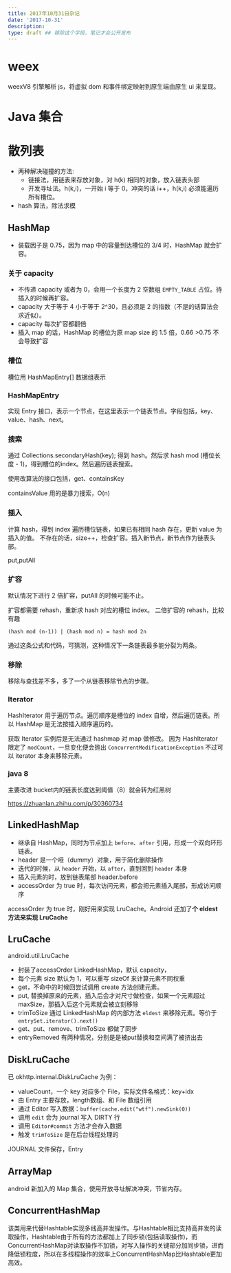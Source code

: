 ```yaml
---
title: 2017年10月31日杂记
date: '2017-10-31'
description:
type: draft ## 移除这个字段，笔记才会公开发布
---
```

# weex

weexV8 引擎解析 js，将虚拟 dom 和事件绑定映射到原生端由原生 ui 来呈现。

# Java 集合

# 散列表

- 两种解决碰撞的方法:
  - 链接法，用链表来存放对象，对 h(k) 相同的对象，放入链表头部
  - 开发寻址法。h(k,i)，一开始 i 等于 0，冲突的话 i++，h(k,i) 必须能遍历所有槽位。
- hash 算法，除法求模

## HashMap

- 装载因子是 0.75，因为 map 中的容量到达槽位的 3/4 时，HashMap 就会扩容。

### 关于 capacity

- 不传递 capacity 或者为 0，会用一个长度为 2 空数组 `EMPTY_TABLE` 占位。待插入的时候再扩容。
- capacity 大于等于 4 小于等于 2^30，且必须是 2 的指数（不是的话算法会求近似）。
- capacity 每次扩容都翻倍
- 插入 map 的话，HashMap 的槽位为原 map size 的 1.5 倍，0.66 >0.75 不会导致扩容

### 槽位

槽位用 HashMapEntry[] 数据组表示 

### HashMapEntry

实现 Entry 接口，表示一个节点，在这里表示一个链表节点。字段包括，key、value、hash、next。

### 搜索

通过  Collections.secondaryHash(key); 得到 hash。然后求 hash mod (槽位长度 - 1)，得到槽位的index。然后遍历链表搜索。

使用改算法的接口包括，get、containsKey

containsValue 用的是暴力搜索，O(n)

### 插入
计算 hash，得到 index
遍历槽位链表，如果已有相同 hash 存在，更新 value 为插入的值。
不存在的话，size++，检查扩容。插入新节点，新节点作为链表头部。

put,putAll

### 扩容

默认情况下进行 2 倍扩容，putAll 的时候可能不止。

扩容都需要 rehash，重新求 hash 对应的槽位 index。
二倍扩容的 rehash，比较有趣

```
(hash mod (n-1)) | (hash mod n) = hash mod 2n
```
通过这条公式和代码，可猜测，这种情况下一条链表最多能分裂为两条。

### 移除

移除与查找差不多，多了一个从链表移除节点的步骤。

### Iterator

HashIterator 用于遍历节点。遍历顺序是槽位的 index 自增，然后遍历链表。所以 HashMap 是无法按插入顺序遍历的。

获取 Iterator 实例后是无法通过 hashmap 对 map 做修改。
因为 HashIterator 限定了 `modCount`，一旦变化便会抛出 `ConcurrentModificationException`
不过可以 iterator 本身来移除元素。

### java 8

主要改进 bucket内的链表长度达到阈值（8）就会转为红黑树

https://zhuanlan.zhihu.com/p/30360734

## LinkedHashMap

 - 继承自 HashMap，同时为节点加上 `before`、`after` 引用，形成一个双向环形链表。
 - header 是一个哑（dummy）对象，用于简化删除操作
 - 迭代的时候，从 `header` 开始，以 `after`，直到回到 `header` 本身
 - 插入元素的时，放到链表尾部 header.before
 - accessOrder 为 true 时，每次访问元素，都会把元素插入尾部，形成访问顺序
 
accessOrder 为 true 时，刚好用来实现 LruCache。Android 还加了**个 eldest 方法来实现 LruCache**

## LruCache

android.util.LruCache

- 封装了accessOrder LinkedHashMap，默认 capacity，
- 每个元素 size 默认为 1，可以重写 sizeOf 来计算元素不同权重
- get，不命中的时候回尝试调用 create 方法创建元素。
- put, 替换掉原来的元素，插入后会才对尺寸做检查，如果一个元素超过 maxSize，那插入后这个元素就会被立刻移除
- trimToSize 通过 LinkedHashMap 的内部方法 `eldest` 来移除元素。等价于`entrySet.iterator().next()`
- get、put、remove、trimToSize 都做了同步
- entryRemoved 有两种情况，分别是是被put替换和空间满了被挤出去

## DiskLruCache

已 okhttp.internal.DiskLruCache 为例：

 - valueCount，一个 key 对应多个 File，实际文件名格式：key+idx
 - 由 Entry 主要存放，length数组、和 File 数组引用
 - 通过 Editor 写入数据：`buffer(cache.edit("wtf").newSink(0))`
 - 调用 `edit` 会为 journal 写入 DIRTY 行 
 - 调用 `Editor#commit` 方法才会存入数据
 - 触发 `trimToSize` 是在后台线程处理的


JOURNAL 文件保存，Entry

## ArrayMap

android 新加入的 Map 集合，使用开放寻址解决冲突，节省内存。

## ConcurrentHashMap

该类用来代替Hashtable实现多线高并发操作。与Hashtable相比支持高并发的读取操作，Hashtable由于所有的方法都加上了同步锁(包括读取操作)，而ConcurrentHashMap对读取操作不加锁，对写入操作的关键部分加同步锁，进而降低锁粒度，所以在多线程操作的效率上ConcurrentHashMap比Hashtable更加高效。

